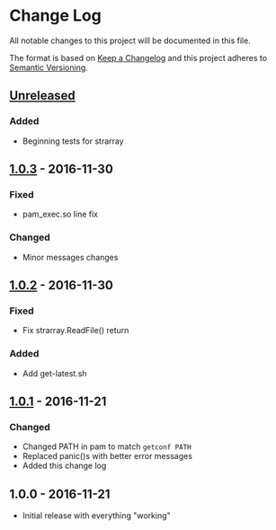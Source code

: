 Change Log
==========

All notable changes to this project will be documented in this file.

The format is based on [Keep a Changelog](http://keepachangelog.com/)
and this project adheres to [Semantic Versioning](http://semver.org/).

## [Unreleased]
### Added
- Beginning tests for strarray

## [1.0.3] - 2016-11-30
### Fixed
- pam_exec.so line fix

### Changed
- Minor messages changes

## [1.0.2] - 2016-11-30
### Fixed
- Fix strarray.ReadFile() return

### Added
- Add get-latest.sh

## [1.0.1] - 2016-11-21
### Changed
- Changed PATH in pam to match `getconf PATH`
- Replaced panic()s with better error messages
- Added this change log

## 1.0.0 - 2016-11-21
- Initial release with everything "working"

[Unreleased]: https://github.com/davidrjonas/ssh-iam-bridge/compare/1.0.3...HEAD
[1.0.3]: https://github.com/davidrjonas/ssh-iam-bridge/compare/1.0.2...1.0.3
[1.0.2]: https://github.com/davidrjonas/ssh-iam-bridge/compare/1.0.1...1.0.2
[1.0.1]: https://github.com/davidrjonas/ssh-iam-bridge/compare/1.0.0...1.0.1

